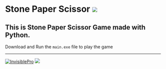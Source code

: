 # Stone Paper Scissor  [![](https://img.shields.io/badge/Game-Stone_Paper_Scissor-red?style=for-the-badge)](https://github.com/InvisiblePro/StonePaperScissor)

## This is Stone Paper Scissor Game made with Python.

Download and Run the `main.exe` file to play the game

<hr>

[<img src="https://img.shields.io/badge/GitHub-InvisiblePro-blue?logo=github&style=for-the-badge" alt="InvisiblePro">](https://github.com/InvisiblePro)
[![](https://img.shields.io/badge/Contributer-@Idhant--6-blueviolet?logo=github&style=for-the-badge)](https://github.com/Idhant-6)
